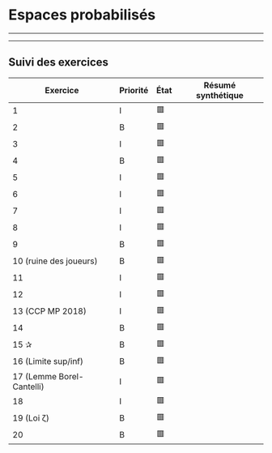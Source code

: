 # Espaces probabilisés

---

---

## Suivi des exercices

| Exercice                    | Priorité | État | Résumé synthétique |
|----------------------------|----------|------|---------------------|
| 1                          | I        | 🟥   |                     |
| 2                          | B        | 🟥   |                     |
| 3                          | I        | 🟥   |                     |
| 4                          | B        | 🟥   |                     |
| 5                          | I        | 🟥   |                     |
| 6                          | I        | 🟥   |                     |
| 7                          | I        | 🟥   |                     |
| 8                          | I        | 🟥   |                     |
| 9                          | B        | 🟥   |                     |
| 10 (ruine des joueurs)     | B        | 🟥   |                     |
| 11                         | I        | 🟥   |                     |
| 12                         | I        | 🟥   |                     |
| 13 (CCP MP 2018)           | I        | 🟥   |                     |
| 14                         | B        | 🟥   |                     |
| 15 ✰                       | B        | 🟥   |                     |
| 16 (Limite sup/inf)        | B        | 🟥   |                     |
| 17 (Lemme Borel-Cantelli)  | I        | 🟥   |                     |
| 18                         | I        | 🟥   |                     |
| 19 (Loi ζ)                 | B        | 🟥   |                     |
| 20                         | B        | 🟥   |                     |
